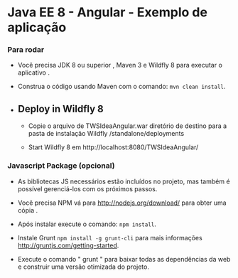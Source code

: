 # Java EE 8 - Angular - Exemplo de aplicação #

### Para rodar ###

* Você precisa JDK 8 ou superior , Maven 3 e Wildfly 8 para executar o aplicativo .

* Construa o código usando Maven com o comando: `mvn clean install`.

* ## Deploy in Wildfly 8 ##

  * Copie o arquivo de TWSIdeaAngular.war diretório de destino para a pasta de instalação Wildfly /standalone/deployments

  * Start Wildfly 8 em http://localhost:8080/TWSIdeaAngular/

### Javascript Package (opcional) ###

* As bibliotecas JS necessários estão incluídos no projeto, mas também é possível gerenciá-los com os próximos passos.

* Você precisa NPM vá para http://nodejs.org/download/ para obter uma cópia .

* Após instalar execute o comando: `npm install`.

* Instale Grunt `npm install -g grunt-cli`  para mais informações http://gruntjs.com/getting-started.

* Execute o comando " grunt " para baixar todas as dependências da web e construir uma versão otimizada do projeto.
